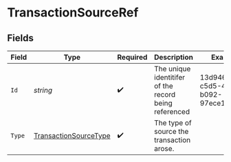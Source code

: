 # TransactionSourceRef


## Fields

| Field                                                                     | Type                                                                      | Required                                                                  | Description                                                               | Example                                                                   |
| ------------------------------------------------------------------------- | ------------------------------------------------------------------------- | ------------------------------------------------------------------------- | ------------------------------------------------------------------------- | ------------------------------------------------------------------------- |
| `Id`                                                                      | *string*                                                                  | :heavy_check_mark:                                                        | The unique identitifer of the record being referenced                     | 13d946f0-c5d5-42bc-b092-97ece17923ab                                      |
| `Type`                                                                    | [TransactionSourceType](../../Models/Components/TransactionSourceType.md) | :heavy_check_mark:                                                        | The type of source the transaction arose.                                 |                                                                           |